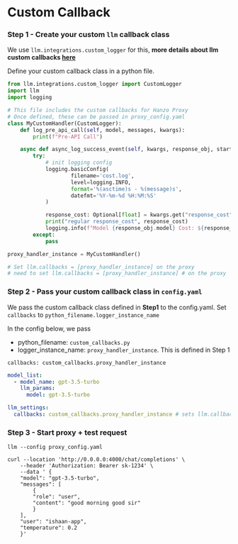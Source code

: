 # Custom Callback

### Step 1 - Create your custom `llm` callback class
We use `llm.integrations.custom_logger` for this, **more details about llm custom callbacks [here](https://docs.llm.ai/docs/observability/custom_callback)**

Define your custom callback class in a python file.

```python
from llm.integrations.custom_logger import CustomLogger
import llm
import logging

# This file includes the custom callbacks for Hanzo Proxy
# Once defined, these can be passed in proxy_config.yaml
class MyCustomHandler(CustomLogger):
    def log_pre_api_call(self, model, messages, kwargs): 
        print(f"Pre-API Call")

    async def async_log_success_event(self, kwargs, response_obj, start_time, end_time):
        try:
            # init logging config
            logging.basicConfig(
                    filename='cost.log',
                    level=logging.INFO,
                    format='%(asctime)s - %(message)s',
                    datefmt='%Y-%m-%d %H:%M:%S'
            )

            response_cost: Optional[float] = kwargs.get("response_cost", None)
            print("regular response_cost", response_cost)
            logging.info(f"Model {response_obj.model} Cost: ${response_cost:.8f}")
        except:
            pass

proxy_handler_instance = MyCustomHandler()

# Set llm.callbacks = [proxy_handler_instance] on the proxy
# need to set llm.callbacks = [proxy_handler_instance] # on the proxy
```

### Step 2 - Pass your custom callback class in `config.yaml`
We pass the custom callback class defined in **Step1** to the config.yaml. 
Set `callbacks` to `python_filename.logger_instance_name`

In the config below, we pass
- python_filename: `custom_callbacks.py`
- logger_instance_name: `proxy_handler_instance`. This is defined in Step 1

`callbacks: custom_callbacks.proxy_handler_instance`


```yaml
model_list:
  - model_name: gpt-3.5-turbo
    llm_params:
      model: gpt-3.5-turbo

llm_settings:
  callbacks: custom_callbacks.proxy_handler_instance # sets llm.callbacks = [proxy_handler_instance]

```

### Step 3 - Start proxy + test request
```shell
llm --config proxy_config.yaml
```

```shell
curl --location 'http://0.0.0.0:4000/chat/completions' \
    --header 'Authorization: Bearer sk-1234' \
    --data ' {
    "model": "gpt-3.5-turbo",
    "messages": [
        {
        "role": "user",
        "content": "good morning good sir"
        }
    ],
    "user": "ishaan-app",
    "temperature": 0.2
    }'
```
